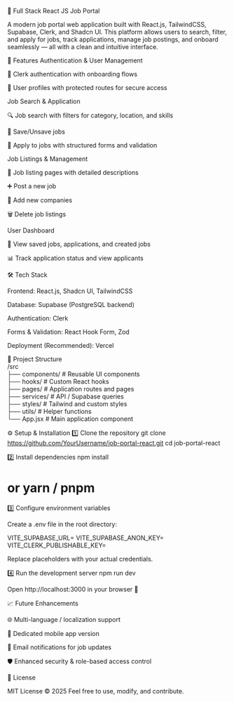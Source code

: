 🎯 Full Stack React JS Job Portal

A modern job portal web application built with React.js, TailwindCSS, Supabase, Clerk, and Shadcn UI.
This platform allows users to search, filter, and apply for jobs, track applications, manage job postings, and onboard seamlessly — all with a clean and intuitive interface.

🚀 Features
Authentication & User Management

🔐 Clerk authentication with onboarding flows

👤 User profiles with protected routes for secure access

Job Search & Application

🔍 Job search with filters for category, location, and skills

💾 Save/Unsave jobs

📄 Apply to jobs with structured forms and validation

Job Listings & Management

📃 Job listing pages with detailed descriptions

➕ Post a new job

🏢 Add new companies

🗑 Delete job listings

User Dashboard

📂 View saved jobs, applications, and created jobs

📊 Track application status and view applicants

🛠 Tech Stack

Frontend: React.js, Shadcn UI, TailwindCSS

Database: Supabase (PostgreSQL backend)

Authentication: Clerk

Forms & Validation: React Hook Form, Zod

Deployment (Recommended): Vercel

📁 Project Structure<br>
/src<br>
 ├── components/        # Reusable UI components<br>
 ├── hooks/             # Custom React hooks<br>
 ├── pages/             # Application routes and pages<br>
 ├── services/          # API / Supabase queries<br>
 ├── styles/            # Tailwind and custom styles<br>
 ├── utils/             # Helper functions<br>
 └── App.jsx            # Main application component<br>

⚙️ Setup & Installation
1️⃣ Clone the repository
git clone https://github.com/YourUsername/job-portal-react.git
cd job-portal-react

2️⃣ Install dependencies
npm install
# or yarn / pnpm

3️⃣ Configure environment variables

Create a .env file in the root directory:

VITE_SUPABASE_URL=
VITE_SUPABASE_ANON_KEY=
VITE_CLERK_PUBLISHABLE_KEY=


Replace placeholders with your actual credentials.

4️⃣ Run the development server
npm run dev


Open http://localhost:3000
 in your browser 🚀

📈 Future Enhancements

🌐 Multi-language / localization support

📱 Dedicated mobile app version

🔔 Email notifications for job updates

🛡 Enhanced security & role-based access control

📜 License

MIT License © 2025
Feel free to use, modify, and contribute.
